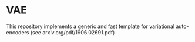 # VAE

This repository implements a generic and fast template for variational auto-encoders (see arxiv.org/pdf/1906.02691.pdf)
